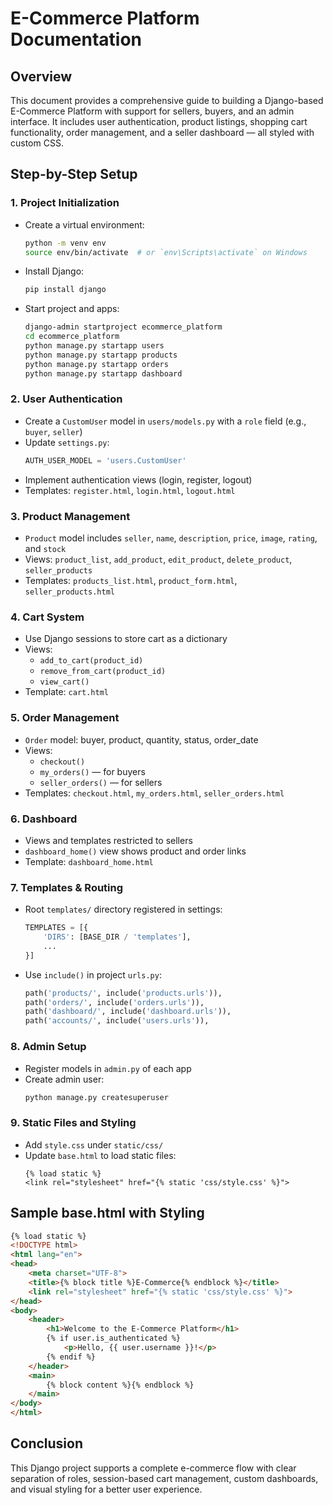 
# E-Commerce Platform Documentation

## Overview
This document provides a comprehensive guide to building a Django-based E-Commerce Platform with support for sellers, buyers, and an admin interface. It includes user authentication, product listings, shopping cart functionality, order management, and a seller dashboard — all styled with custom CSS.

## Step-by-Step Setup

### 1. Project Initialization
- Create a virtual environment:  
  ```bash
  python -m venv env
  source env/bin/activate  # or `env\Scripts\activate` on Windows
  ```
- Install Django:  
  ```bash
  pip install django
  ```
- Start project and apps:  
  ```bash
  django-admin startproject ecommerce_platform
  cd ecommerce_platform
  python manage.py startapp users
  python manage.py startapp products
  python manage.py startapp orders
  python manage.py startapp dashboard
  ```

### 2. User Authentication
- Create a `CustomUser` model in `users/models.py` with a `role` field (e.g., `buyer`, `seller`)
- Update `settings.py`:  
  ```python
  AUTH_USER_MODEL = 'users.CustomUser'
  ```
- Implement authentication views (login, register, logout)
- Templates: `register.html`, `login.html`, `logout.html`

### 3. Product Management
- `Product` model includes `seller`, `name`, `description`, `price`, `image`, `rating`, and `stock`
- Views: `product_list`, `add_product`, `edit_product`, `delete_product`, `seller_products`
- Templates: `products_list.html`, `product_form.html`, `seller_products.html`

### 4. Cart System
- Use Django sessions to store cart as a dictionary
- Views:
  - `add_to_cart(product_id)`
  - `remove_from_cart(product_id)`
  - `view_cart()`
- Template: `cart.html`

### 5. Order Management
- `Order` model: buyer, product, quantity, status, order_date
- Views:
  - `checkout()`
  - `my_orders()` — for buyers
  - `seller_orders()` — for sellers
- Templates: `checkout.html`, `my_orders.html`, `seller_orders.html`

### 6. Dashboard
- Views and templates restricted to sellers
- `dashboard_home()` view shows product and order links
- Template: `dashboard_home.html`

### 7. Templates & Routing
- Root `templates/` directory registered in settings:
  ```python
  TEMPLATES = [{
      'DIRS': [BASE_DIR / 'templates'],
      ...
  }]
  ```
- Use `include()` in project `urls.py`:
  ```python
  path('products/', include('products.urls')),
  path('orders/', include('orders.urls')),
  path('dashboard/', include('dashboard.urls')),
  path('accounts/', include('users.urls')),
  ```

### 8. Admin Setup
- Register models in `admin.py` of each app
- Create admin user:  
  ```bash
  python manage.py createsuperuser
  ```

### 9. Static Files and Styling
- Add `style.css` under `static/css/`
- Update `base.html` to load static files:  
  ```django
  {% load static %}
  <link rel="stylesheet" href="{% static 'css/style.css' %}">
  ```

## Sample base.html with Styling
```html
{% load static %}
<!DOCTYPE html>
<html lang="en">
<head>
    <meta charset="UTF-8">
    <title>{% block title %}E-Commerce{% endblock %}</title>
    <link rel="stylesheet" href="{% static 'css/style.css' %}">
</head>
<body>
    <header>
        <h1>Welcome to the E-Commerce Platform</h1>
        {% if user.is_authenticated %}
            <p>Hello, {{ user.username }}!</p>
        {% endif %}
    </header>
    <main>
        {% block content %}{% endblock %}
    </main>
</body>
</html>
```

## Conclusion
This Django project supports a complete e-commerce flow with clear separation of roles, session-based cart management, custom dashboards, and visual styling for a better user experience.

